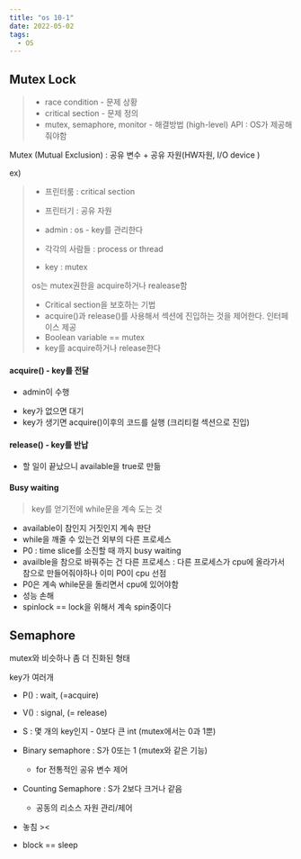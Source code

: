 ```yaml
---
title: "os 10-1"
date: 2022-05-02
tags:
  - OS
---
```


## Mutex Lock

> * race condition - 문제 상황
> * critical section - 문제 정의
> * mutex, semaphore, monitor - 해결방법 (high-level) API : OS가 제공해줘야함

Mutex (Mutual Exclusion) : 공유 변수 + 공유 자원(HW자원, I/O device )

ex)

> * 프린터룸 : critical section
>
> * 프린터기 : 공유 자원
>
> * admin : os - key를 관리한다
> * 각각의 사람들 : process or thread
> * key : mutex
>
> 
>
> os는 mutex권한을 acquire하거나 realease함
>
> * Critical section을 보호하는 기법
> * acquire()과 release()를 사용해서 섹션에 진입하는 것을 제어한다. 인터페이스 제공
> * Boolean variable == mutex
> * key를 acquire하거나 release한다



#### acquire() - key를 전달

* admin이 수행

- key가 없으면 대기
- key가 생기면 acquire()이후의 코드를 실행 (크리티컬 섹션으로 진입)



#### release() - key를 반납

- 할 일이 끝났으니 available을 true로 만듦



#### Busy waiting

>  key를 얻기전에 while문을 계속 도는 것

- available이 참인지 거짓인지 계속 판단
- while을 깨줄 수 있는건 외부의 다른 프로세스
- P0 : time slice를 소진할 때 까지 busy waiting
- availble을 참으로 바꿔주는 건 다른 프로세스 : 다른 프로세스가 cpu에 올라가서 참으로 만들어줘야하나 이미 P0이 cpu 선점
- P0은 계속 while문을 돌리면서 cpu에 있어야함
- 성능 손해
- spinlock == lock을 위해서 계속 spin중이다



## Semaphore

mutex와 비슷하나 좀 더 진화된 형태

key가 여러개

- P() : wait, (=acquire)
- V() : signal, (= release)
- S : 몇 개의 key인지 - 0보다 큰 int (mutex에서는 0과 1뿐)
- Binary semaphore : S가 0또는 1 (mutex와 같은 기능)
  - for 전통적인 공유 변수 제어
- Counting Semaphore : S가 2보다 크거나 같음
  - 공동의 리소스 자원 관리/제어
- 놓침 ><

- block == sleep

